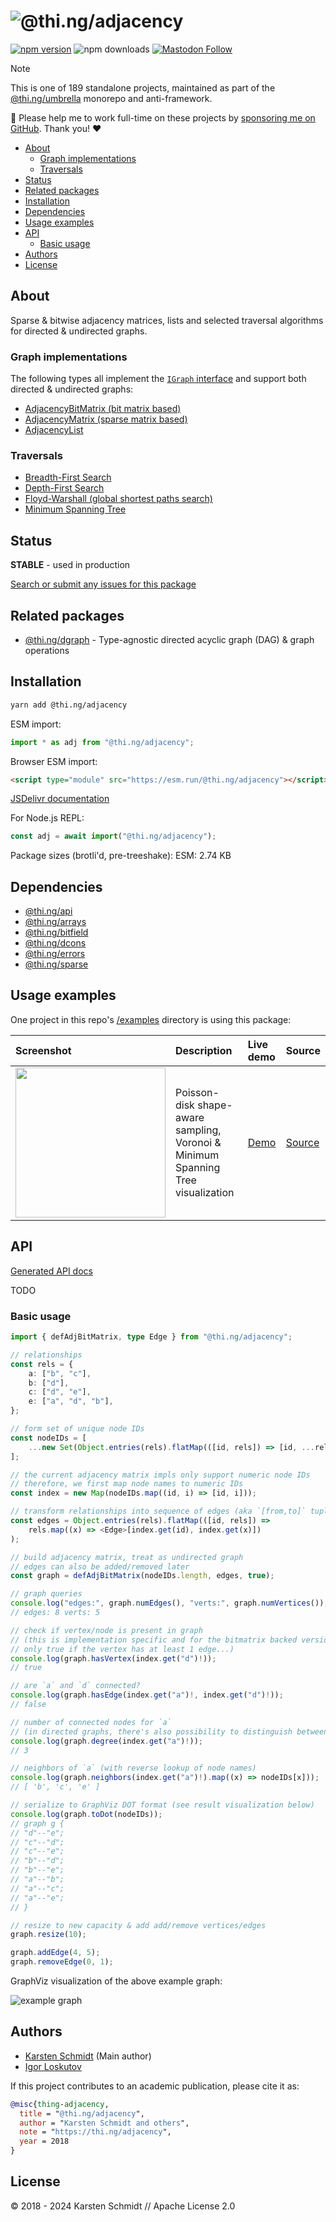 <!-- This file is generated - DO NOT EDIT! -->
<!-- Please see: https://github.com/thi-ng/umbrella/blob/develop/CONTRIBUTING.md#changes-to-readme-files -->
# ![@thi.ng/adjacency](https://media.thi.ng/umbrella/banners-20230807/thing-adjacency.svg?f522aab9)

[![npm version](https://img.shields.io/npm/v/@thi.ng/adjacency.svg)](https://www.npmjs.com/package/@thi.ng/adjacency)
![npm downloads](https://img.shields.io/npm/dm/@thi.ng/adjacency.svg)
[![Mastodon Follow](https://img.shields.io/mastodon/follow/109331703950160316?domain=https%3A%2F%2Fmastodon.thi.ng&style=social)](https://mastodon.thi.ng/@toxi)

> [!NOTE]
> This is one of 189 standalone projects, maintained as part
> of the [@thi.ng/umbrella](https://github.com/thi-ng/umbrella/) monorepo
> and anti-framework.
>
> 🚀 Please help me to work full-time on these projects by [sponsoring me on
> GitHub](https://github.com/sponsors/postspectacular). Thank you! ❤️

- [About](#about)
  - [Graph implementations](#graph-implementations)
  - [Traversals](#traversals)
- [Status](#status)
- [Related packages](#related-packages)
- [Installation](#installation)
- [Dependencies](#dependencies)
- [Usage examples](#usage-examples)
- [API](#api)
  - [Basic usage](#basic-usage)
- [Authors](#authors)
- [License](#license)

## About

Sparse & bitwise adjacency matrices, lists and selected traversal algorithms for directed & undirected graphs.

### Graph implementations

The following types all implement the [`IGraph`
interface](https://docs.thi.ng/umbrella/adjacency/interfaces/IGraph.html) and
support both directed & undirected graphs:

- [AdjacencyBitMatrix (bit matrix based)](https://docs.thi.ng/umbrella/adjacency/classes/AdjacencyBitMatrix.html)
- [AdjacencyMatrix (sparse matrix based)](https://docs.thi.ng/umbrella/adjacency/classes/AdjacencyMatrix.html)
- [AdjacencyList](https://docs.thi.ng/umbrella/adjacency/classes/AdjacencyList.html)

### Traversals

- [Breadth-First Search](https://docs.thi.ng/umbrella/adjacency/functions/bfs.html)
- [Depth-First Search](https://docs.thi.ng/umbrella/adjacency/functions/dfs.html)
- [Floyd-Warshall (global shortest paths search)](https://docs.thi.ng/umbrella/adjacency/functions/floydWarshall.html)
- [Minimum Spanning Tree](https://docs.thi.ng/umbrella/adjacency/functions/mst.html)

## Status

**STABLE** - used in production

[Search or submit any issues for this package](https://github.com/thi-ng/umbrella/issues?q=%5Badjacency%5D+in%3Atitle)

## Related packages

- [@thi.ng/dgraph](https://github.com/thi-ng/umbrella/tree/develop/packages/dgraph) - Type-agnostic directed acyclic graph (DAG) & graph operations

## Installation

```bash
yarn add @thi.ng/adjacency
```

ESM import:

```ts
import * as adj from "@thi.ng/adjacency";
```

Browser ESM import:

```html
<script type="module" src="https://esm.run/@thi.ng/adjacency"></script>
```

[JSDelivr documentation](https://www.jsdelivr.com/)

For Node.js REPL:

```js
const adj = await import("@thi.ng/adjacency");
```

Package sizes (brotli'd, pre-treeshake): ESM: 2.74 KB

## Dependencies

- [@thi.ng/api](https://github.com/thi-ng/umbrella/tree/develop/packages/api)
- [@thi.ng/arrays](https://github.com/thi-ng/umbrella/tree/develop/packages/arrays)
- [@thi.ng/bitfield](https://github.com/thi-ng/umbrella/tree/develop/packages/bitfield)
- [@thi.ng/dcons](https://github.com/thi-ng/umbrella/tree/develop/packages/dcons)
- [@thi.ng/errors](https://github.com/thi-ng/umbrella/tree/develop/packages/errors)
- [@thi.ng/sparse](https://github.com/thi-ng/umbrella/tree/develop/packages/sparse)

## Usage examples

One project in this repo's
[/examples](https://github.com/thi-ng/umbrella/tree/develop/examples)
directory is using this package:

| Screenshot                                                                                                              | Description                                                                      | Live demo                                              | Source                                                                              |
|:------------------------------------------------------------------------------------------------------------------------|:---------------------------------------------------------------------------------|:-------------------------------------------------------|:------------------------------------------------------------------------------------|
| <img src="https://raw.githubusercontent.com/thi-ng/umbrella/develop/assets/examples/geom-voronoi-mst.jpg" width="240"/> | Poisson-disk shape-aware sampling, Voronoi & Minimum Spanning Tree visualization | [Demo](https://demo.thi.ng/umbrella/geom-voronoi-mst/) | [Source](https://github.com/thi-ng/umbrella/tree/develop/examples/geom-voronoi-mst) |

## API

[Generated API docs](https://docs.thi.ng/umbrella/adjacency/)

TODO

### Basic usage

```ts tangle:export/readme.ts
import { defAdjBitMatrix, type Edge } from "@thi.ng/adjacency";

// relationships
const rels = {
    a: ["b", "c"],
    b: ["d"],
    c: ["d", "e"],
    e: ["a", "d", "b"],
};

// form set of unique node IDs
const nodeIDs = [
    ...new Set(Object.entries(rels).flatMap(([id, rels]) => [id, ...rels])),
];

// the current adjacency matrix impls only support numeric node IDs
// therefore, we first map node names to numeric IDs
const index = new Map(nodeIDs.map((id, i) => [id, i]));

// transform relationships into sequence of edges (aka `[from,to]` tuples)
const edges = Object.entries(rels).flatMap(([id, rels]) =>
    rels.map((x) => <Edge>[index.get(id), index.get(x)])
);

// build adjacency matrix, treat as undirected graph
// edges can also be added/removed later
const graph = defAdjBitMatrix(nodeIDs.length, edges, true);

// graph queries
console.log("edges:", graph.numEdges(), "verts:", graph.numVertices());
// edges: 8 verts: 5

// check if vertex/node is present in graph
// (this is implementation specific and for the bitmatrix backed version here
// only true if the vertex has at least 1 edge...)
console.log(graph.hasVertex(index.get("d")!));
// true

// are `a` and `d` connected?
console.log(graph.hasEdge(index.get("a")!, index.get("d")!));
// false

// number of connected nodes for `a`
// (in directed graphs, there's also possibility to distinguish between in/out/inout)
console.log(graph.degree(index.get("a")!));
// 3

// neighbors of `a` (with reverse lookup of node names)
console.log(graph.neighbors(index.get("a")!).map((x) => nodeIDs[x]));
// [ 'b', 'c', 'e' ]

// serialize to GraphViz DOT format (see result visualization below)
console.log(graph.toDot(nodeIDs));
// graph g {
// "d"--"e";
// "c"--"d";
// "c"--"e";
// "b"--"d";
// "b"--"e";
// "a"--"b";
// "a"--"c";
// "a"--"e";
// }

// resize to new capacity & add add/remove vertices/edges
graph.resize(10);

graph.addEdge(4, 5);
graph.removeEdge(0, 1);
```

GraphViz visualization of the above example graph:

![example graph](https://raw.githubusercontent.com/thi-ng/umbrella/develop/assets/adjacency/readme.png)

## Authors

- [Karsten Schmidt](https://thi.ng) (Main author)
- [Igor Loskutov](https://github.com/Firfi)

If this project contributes to an academic publication, please cite it as:

```bibtex
@misc{thing-adjacency,
  title = "@thi.ng/adjacency",
  author = "Karsten Schmidt and others",
  note = "https://thi.ng/adjacency",
  year = 2018
}
```

## License

&copy; 2018 - 2024 Karsten Schmidt // Apache License 2.0
